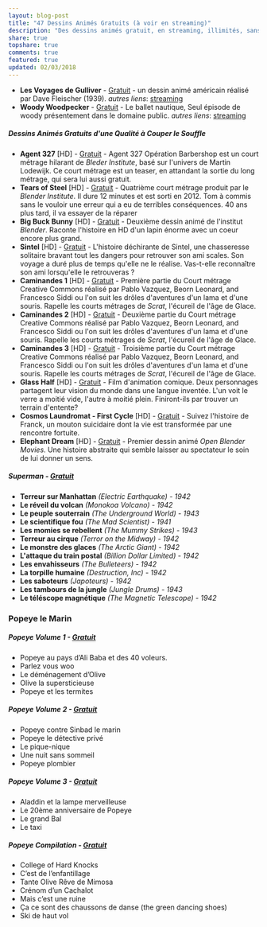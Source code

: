 ```yaml
---
layout: blog-post
title: "47 Dessins Animés Gratuits (à voir en streaming)"
description: "Des dessins animés gratuit, en streaming, illimités, sans inscription. Ça vous tente?"
share: true
topshare: true
comments: true
featured: true
updated: 02/03/2018
---
```


- **Les Voyages de Gulliver** - [Gratuit](http://cinetimes.org/Les-Voyages-de-Gulliver/) - un dessin animé américain réalisé par Dave Fleischer (1939).
*autres liens*: [streaming](https://upload.wikimedia.org/wikipedia/commons/8/87/Gullivers_Travels_%281939%29.webm)
- **Woody Woodpecker**  - [Gratuit](http://cinetimes.org/Woody-Woodpecker-Le-ballet-nautique/) - Le ballet nautique, Seul épisode de woody présentement dans le domaine public.
*autres liens*: [streaming](https://archive.org/details/woody_woodpecker_pantry_panic)

##### Dessins Animés Gratuits d'une Qualité à Couper le Souffle
- **Agent 327** [HD] - [Gratuit](http://cinetimes.org/agent-327/) - Agent 327 Opération Barbershop est un court métrage hilarant de *Bleder Institute*, basé sur l'univers de Martin Lodewijk. Ce court métrage est un teaser, en attandant la sortie du long métrage, qui sera lui aussi gratuit.
- **Tears of Steel** [HD] - [Gratuit](http://cinetimes.org/tears-of-steel/) - Quatrième court métrage produit par le *Blender Institute*. Il dure 12 minutes et est sorti en 2012. Tom à commis sans le vouloir une erreur qui a eu de terribles conséquences. 40 ans plus tard, il va essayer de la réparer
- **Big Buck Bunny** [HD] - [Gratuit](http://cinetimes.org/big-buck-bunny/) - Deuxième dessin animé de l'institut *Blender*. Raconte l'histoire en HD d'un lapin énorme avec un coeur encore plus grand.
- **Sintel** [HD] - [Gratuit](http://cinetimes.org/sintel/) - L'histoire déchirante de Sintel, une chasseresse solitaire bravant tout les dangers pour retrouver son ami scales. Son voyage a duré plus de temps qu'elle ne le réalise. Vas-t-elle reconnaître son ami lorsqu'elle le retrouveras ?
- **Caminandes 1** [HD] - [Gratuit](http://cinetimes.org/Caminandes-1/) - Première partie du Court métrage Creative Commons réalisé par Pablo Vazquez, Beorn Leonard, and Francesco Siddi ou l'on suit les drôles d'aventures d'un lama et d'une souris. Rapelle les courts métrages de *Scrat*, l'écureil de l'âge de Glace.
- **Caminandes 2** [HD] - [Gratuit](http://cinetimes.org/Caminandes-2/) - Deuxième partie du Court métrage Creative Commons réalisé par Pablo Vazquez, Beorn Leonard, and Francesco Siddi ou l'on suit les drôles d'aventures d'un lama et d'une souris. Rapelle les courts métrages de *Scrat*, l'écureil de l'âge de Glace.
- **Caminandes 3** [HD] - [Gratuit](http://cinetimes.org/Caminandes-3/) - Troisième partie du Court métrage Creative Commons réalisé par Pablo Vazquez, Beorn Leonard, and Francesco Siddi ou l'on suit les drôles d'aventures d'un lama et d'une souris. Rapelle les courts métrages de *Scrat*, l'écureil de l'âge de Glace.
- **Glass Half** [HD] - [Gratuit](http://cinetimes.org/glass-half/) - Film d'animation comique. Deux personnages partagent leur vision du monde dans une langue inventée. L'un voit le verre a moitié vide, l'autre à moitié plein. Finiront-ils par trouver un terrain d'entente?
- **Cosmos Laundromat - First Cycle** [HD] - [Gratuit](http://cinetimes.org/cosmos-laundromat-first-cycle/) - Suivez l'histoire de Franck, un mouton suicidaire dont la vie est transformée par une rencontre fortuite.
- **Elephant Dream** [HD] - [Gratuit](https://www.youtube.com/watch?v=TLkA0RELQ1g&t=578s) - Premier dessin animé *Open Blender Movies*. Une histoire abstraite qui semble laisser au spectateur le soin de lui donner un sens.


##### Superman - [Gratuit](http://cinetimes.org/superman/)
- **Terreur sur Manhattan** *(Electric Earthquake) - 1942*
- **Le réveil du volcan** *(Monokoa Volcano) - 1942*
- **Le peuple souterrain** *(The Underground World) - 1943*
- **Le scientifique fou** *(The Mad Scientist) - 1941*
- **Les momies se rebellent** *(The Mummy Strikes) - 1943*
- **Terreur au cirque** *(Terror on the Midway) - 1942*
- **Le monstre des glaces** *(The Arctic Giant) - 1942*
- **L'attaque du train postal** *(Billion Dollar Limited) - 1942*
- **Les envahisseurs** *(The Bulleteers) - 1942*
- **La torpille humaine** *(Destruction, Inc) - 1942*
- **Les saboteurs** *(Japoteurs) - 1942*
- **Les tambours de la jungle** *(Jungle Drums) - 1943*
- **Le téléscope magnétique** *(The Magnetic Telescope) - 1942*

### Popeye le Marin
##### Popeye Volume 1 - [Gratuit](http://cinetimes.org/popeye-volume-1/)
- Popeye au pays d’Ali Baba et des 40 voleurs.
- Parlez vous woo
- Le déménagement d’Olive
- Olive la supersticieuse
- Popeye et les termites

##### Popeye Volume 2 - [Gratuit](http://cinetimes.org/popeye-volume-2/)
- Popeye contre Sinbad le marin
- Popeye le détective privé
- Le pique-nique
- Une nuit sans sommeil
- Popeye plombier

##### Popeye Volume 3 - [Gratuit](http://cinetimes.org/popeye-volume-3/)
- Aladdin et la lampe merveilleuse
- Le 20ème anniversaire de Popeye
- Le grand Bal
- Le taxi

##### Popeye Compilation - [Gratuit](http://cinetimes.org/popeye-compilation/)
- College of Hard Knocks 
- C’est de l’enfantillage 
- Tante Olive Rêve de Mimosa 
- Crénom d’un Cachalot 
- Mais c’est une ruine 
- Ça ce sont des chaussons de danse (the green dancing shoes) 
- Ski de haut vol 
